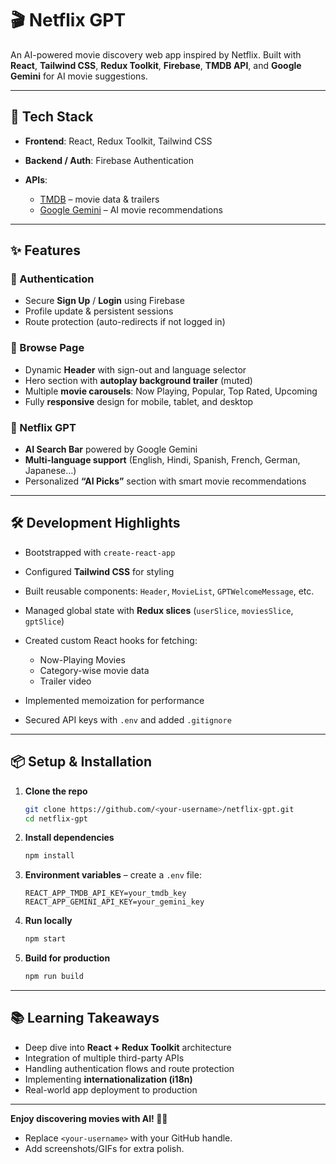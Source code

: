 # 🎬 Netflix GPT

An AI-powered movie discovery web app inspired by Netflix.
Built with **React**, **Tailwind CSS**, **Redux Toolkit**, **Firebase**, **TMDB API**, and **Google Gemini** for AI movie suggestions.

---

## 🚀 Tech Stack

* **Frontend**: React, Redux Toolkit, Tailwind CSS
* **Backend / Auth**: Firebase Authentication
* **APIs**:

  * [TMDB](https://www.themoviedb.org/) – movie data & trailers
  * [Google Gemini](https://ai.google.dev/) – AI movie recommendations

---

## ✨ Features

### 🔑 Authentication

* Secure **Sign Up** / **Login** using Firebase
* Profile update & persistent sessions
* Route protection (auto-redirects if not logged in)

### 🎥 Browse Page

* Dynamic **Header** with sign-out and language selector
* Hero section with **autoplay background trailer** (muted)
* Multiple **movie carousels**: Now Playing, Popular, Top Rated, Upcoming
* Fully **responsive** design for mobile, tablet, and desktop

### 🤖 Netflix GPT

* **AI Search Bar** powered by Google Gemini
* **Multi-language support** (English, Hindi, Spanish, French, German, Japanese…)
* Personalized **“AI Picks”** section with smart movie recommendations

---

## 🛠️ Development Highlights

* Bootstrapped with `create-react-app`
* Configured **Tailwind CSS** for styling
* Built reusable components: `Header`, `MovieList`, `GPTWelcomeMessage`, etc.
* Managed global state with **Redux slices** (`userSlice`, `moviesSlice`, `gptSlice`)
* Created custom React hooks for fetching:

  * Now-Playing Movies
  * Category-wise movie data
  * Trailer video
* Implemented memoization for performance
* Secured API keys with `.env` and added `.gitignore`

---

## 📦 Setup & Installation

1. **Clone the repo**

   ```bash
   git clone https://github.com/<your-username>/netflix-gpt.git
   cd netflix-gpt
   ```

2. **Install dependencies**

   ```bash
   npm install
   ```

3. **Environment variables** – create a `.env` file:

   ```
   REACT_APP_TMDB_API_KEY=your_tmdb_key
   REACT_APP_GEMINI_API_KEY=your_gemini_key
   ```

4. **Run locally**

   ```bash
   npm start
   ```

5. **Build for production**

   ```bash
   npm run build
   ```

---

## 📚 Learning Takeaways

* Deep dive into **React + Redux Toolkit** architecture
* Integration of multiple third-party APIs
* Handling authentication flows and route protection
* Implementing **internationalization (i18n)**
* Real-world app deployment to production

---

**Enjoy discovering movies with AI! 🍿🚀**
* Replace `<your-username>` with your GitHub handle.
* Add screenshots/GIFs for extra polish.
